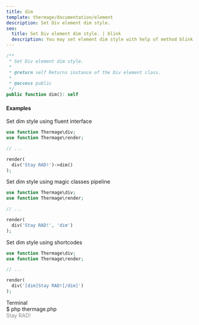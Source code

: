 ```yaml
---
title: dim
template: thermage/documentation/element
description: Set Div element dim style.
seo:
  title: Set Div element dim style. | blink
  description: You may set element dim style with help of method blink
---
```


```php
/**
 * Set Div element dim style.
 *
 * @return self Returns instance of the Div element class.
 *
 * @access public
 */
public function dim(): self
```

#### Examples

Set dim style using fluent interface
```php
use function Thermage\div;
use function Thermage\render;

// ...

render(
  div('Stay RAD!')->dim()
);
```

Set dim style using magic classes pipeline
```php
use function Thermage\div;
use function Thermage\render;

// ...

render(
  div('Stay RAD!', 'dim')
);
```

Set dim style using shortcodes
```php 
use function Thermage\div;
use function Thermage\render;

// ...

render(
  div('[dim]Stay RAD![/dim]')
);
```

<div class="terminal">
  <div class="terminal-header">Terminal</div>
  <div class="terminal-body">
    <div class="terminal-command">$ php thermage.php</div>
    <div class="el-div" style="opacity: .5;">Stay RAD!</div>
  </div>
</div>